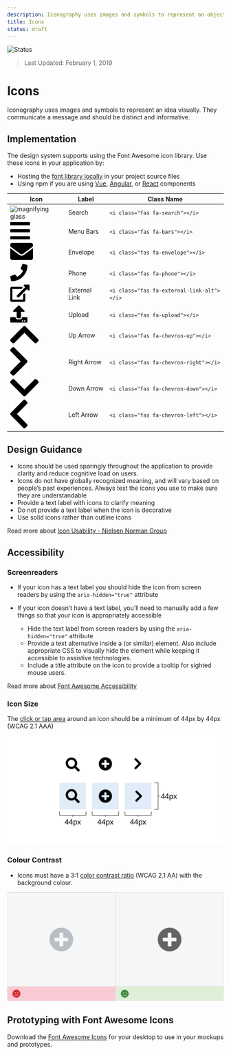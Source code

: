 ```yaml
---
description: Iconography uses images and symbols to represent an object visually. They communicate a message and should be distinct and informative.
title: Icons
status: draft
---
```


![Status](https://img.shields.io/badge/Recommended-Draft-orange.svg)
> Last Updated: February 1, 2019

# Icons
Iconography uses images and symbols to represent an idea visually. They communicate a message and should be distinct and informative.

## Implementation
The design system supports using the Font Awesome icon library. Use these icons in your application by:
*	Hosting the [font library locally](https://fontawesome.com/how-to-use/on-the-web/setup/hosting-font-awesome-yourself) in your project source files
*	Using npm if you are using [Vue](https://fontawesome.com/how-to-use/on-the-web/using-with/vuejs), [Angular](https://fontawesome.com/how-to-use/on-the-web/using-with/angular), or [React](https://fontawesome.com/how-to-use/on-the-web/using-with/angular) components

| Icon      | Label | Class Name |
| ----------- | ----------- | ----------- |
| ![magnifying glass](./icon-png/search.png) | Search      | `<i class="fas fa-search"></i>`|
| ![bars](./icon-pngs/bars-solid.png) | Menu Bars      | `<i class="fas fa-bars"></i>`|
| ![envelope](./icon-pngs/envelope-solid.png) | Envelope      | `<i class="fas fa-envelope"></i>`|
| ![phone](./icon-pngs/phone-solid.png) | Phone      | `<i class="fas fa-phone"></i>`|
| ![external link](./icon-pngs/external-link-alt-solid.png) | External Link      | `<i class="fas fa-external-link-alt"></i>`|
| ![Upload](./icon-pngs/upload-solid.png) | Upload      | `<i class="fas fa-upload"></i>`|
| ![up arrow](./icon-pngs/chevron-up-solid.png) | Up Arrow      | `<i class="fas fa-chevron-up"></i>`|
| ![right arrow](./icon-pngs/chevron-right-solid.png) | Right Arrow      | `<i class="fas fa-chevron-right"></i>`|
| ![down arrow](./icon-pngs/chevron-down-solid.png) | Down Arrow      | `<i class="fas fa-chevron-down"></i>`|
| ![left arrow](./icon-pngs/chevron-left-solid.png) | Left Arrow      | `<i class="fas fa-chevron-left"></i>`|

## Design Guidance
*	Icons should be used sparingly throughout the application to provide clarity and reduce cognitive load on users.
*	Icons do not have globally recognized meaning, and will vary based on people’s past experiences. Always test the icons you use to make sure they are understandable
*	Provide a text label with icons to clarify meaning
*	Do not provide a text label when the icon is decorative
*	Use solid icons rather than outline icons

Read more about [Icon Usability - Nielsen Norman Group](https://www.nngroup.com/articles/icon-usability/)

## Accessibility

### Screenreaders
* If your icon has a text label you should hide the icon from screen readers by using the `aria-hidden="true"` attribute

* If your icon doesn’t have a text label, you’ll need to manually add a few things so that your icon is appropriately accessible
  * Hide the text label from screen readers by using the `aria-hidden="true"` attribute
  *	Provide a text alternative inside a <span> (or similar) element. Also include appropriate CSS to visually hide the element while keeping it accessible to assistive technologies.
  *	Include a title attribute on the icon to provide a tooltip for sighted mouse users.

Read more about [Font Awesome Accessibility](https://fontawesome.com/how-to-use/on-the-web/other-topics/accessibility)

### Icon Size
The [click or tap area](https://www.w3.org/WAI/WCAG21/quickref/#target-size) around an icon should be a minimum of 44px by 44px (WCAG 2.1 AAA)

![Three icons that visually show a target area of 44px surrounding the icon](target-area.png)

### Colour Contrast
* Icons must have a 3:1 [color contrast ratio](https://www.w3.org/WAI/WCAG21/quickref/#non-text-contrast) (WCAG 2.1 AA) with the background colour.

![Two versions of the same icon with different contrast ratios](icon-contrast.png)

## Prototyping with Font Awesome Icons
Download the [Font Awesome Icons](https://fontawesome.com/how-to-use/on-the-desktop/setup/getting-started) for your desktop to use in your mockups and prototypes.
